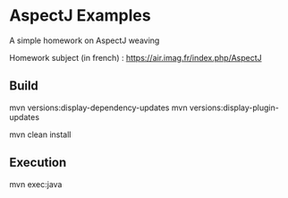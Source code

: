 AspectJ Examples
================

A simple homework on AspectJ weaving

Homework subject (in french) : https://air.imag.fr/index.php/AspectJ

Build
-----
mvn versions:display-dependency-updates
mvn versions:display-plugin-updates

mvn clean install


Execution
---------
mvn exec:java
